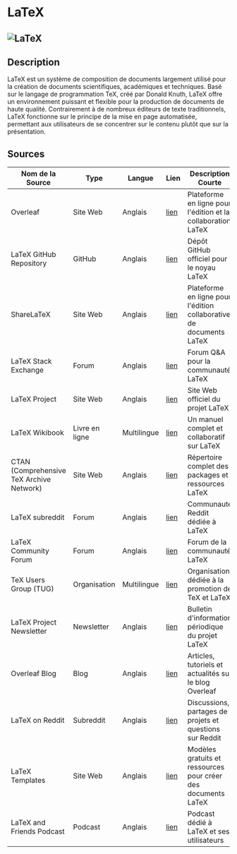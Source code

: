 # LaTeX

## ![LaTeX](https://upload.wikimedia.org/wikipedia/commons/thumb/9/92/LaTeX_logo.svg/1280px-LaTeX_logo.svg.png "LaTeX")

## Description

LaTeX est un système de composition de documents largement utilisé pour la création de documents scientifiques,
académiques et techniques. Basé sur le langage de programmation TeX, créé par Donald Knuth, LaTeX offre un environnement
puissant et flexible pour la production de documents de haute qualité. Contrairement à de nombreux éditeurs de texte
traditionnels, LaTeX fonctionne sur le principe de la mise en page automatisée, permettant aux utilisateurs de se
concentrer sur le contenu plutôt que sur la présentation.

## Sources

| Nom de la Source                         | Type           | Langue      | Lien                                               | Description Courte                                                  | Tags                                | Note (/5) |
|------------------------------------------|----------------|-------------|----------------------------------------------------|---------------------------------------------------------------------|-------------------------------------|-----------|
| Overleaf                                 | Site Web       | Anglais     | [lien](https://www.overleaf.com/)                  | Plateforme en ligne pour l'édition et la collaboration LaTeX        | LaTeX, Online Editor, Collaboration | 5/5       |
| LaTeX GitHub Repository                  | GitHub         | Anglais     | [lien](https://github.com/latex3/latex2e)          | Dépôt GitHub officiel pour le noyau LaTeX                           | LaTeX, Open Source, GitHub          | 5/5       |
| ShareLaTeX                               | Site Web       | Anglais     | [lien](https://www.sharelatex.com/)                | Plateforme en ligne pour l'édition collaborative de documents LaTeX | LaTeX, Online Editor, Collaboration | 4/5       |
| LaTeX Stack Exchange                     | Forum          | Anglais     | [lien](https://tex.stackexchange.com/)             | Forum Q&A pour la communauté LaTeX                                  | LaTeX, Community, Q&A               | 4/5       |
| LaTeX Project                            | Site Web       | Anglais     | [lien](https://www.latex-project.org/)             | Site Web officiel du projet LaTeX                                   | LaTeX, Documentation, Web           | 5/5       |
| LaTeX Wikibook                           | Livre en ligne | Multilingue | [lien](https://en.wikibooks.org/wiki/LaTeX)        | Un manuel complet et collaboratif sur LaTeX                         | LaTeX, Documentation, Wiki          | 4/5       |
| CTAN (Comprehensive TeX Archive Network) | Site Web       | Anglais     | [lien](https://www.ctan.org/)                      | Répertoire complet des packages et ressources LaTeX                 | LaTeX, Package, Repository          | 4/5       |
| LaTeX subreddit                          | Forum          | Anglais     | [lien](https://www.reddit.com/r/LaTeX/)            | Communauté Reddit dédiée à LaTeX                                    | LaTeX, Community, Discussion        | 3/5       |
| LaTeX Community Forum                    | Forum          | Anglais     | [lien](https://latex.org/forum/)                   | Forum de la communauté LaTeX                                        | LaTeX, Community, Q&A               | 4/5       |
| TeX Users Group (TUG)                    | Organisation   | Multilingue | [lien](https://www.tug.org/)                       | Organisation dédiée à la promotion de TeX et LaTeX                  | LaTeX, TeX, Community               | 4/5       |
| LaTeX Project Newsletter                 | Newsletter     | Anglais     | [lien](https://latex-project.org/news/newsletter/) | Bulletin d'information périodique du projet LaTeX                   | LaTeX, Newsletter, Announcements    | 4/5       |
| Overleaf Blog                            | Blog           | Anglais     | [lien](https://www.overleaf.com/blog)              | Articles, tutoriels et actualités sur le blog Overleaf              | LaTeX, Overleaf, Blog               | 4/5       |
| LaTeX on Reddit                          | Subreddit      | Anglais     | [lien](https://www.reddit.com/r/latex/)            | Discussions, partages de projets et questions sur Reddit            | LaTeX, Community, Discussion        | 3/5       |
| LaTeX Templates                          | Site Web       | Anglais     | [lien](https://www.latextemplates.com/)            | Modèles gratuits et ressources pour créer des documents LaTeX       | LaTeX, Templates, Resources         | 4/5       |
| LaTeX and Friends Podcast                | Podcast        | Anglais     | [lien](https://www.latexandfriends.org/)           | Podcast dédié à LaTeX et ses utilisateurs                           | LaTeX, Podcast, Discussion          | 3/5       |